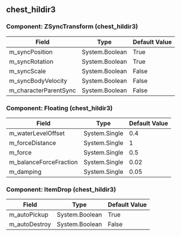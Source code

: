 ## chest_hildir3

### Component: ZSyncTransform (chest_hildir3)

|Field|Type|Default Value|
|---|---|---|
|m_syncPosition|System.Boolean|True|
|m_syncRotation|System.Boolean|True|
|m_syncScale|System.Boolean|False|
|m_syncBodyVelocity|System.Boolean|False|
|m_characterParentSync|System.Boolean|False|

### Component: Floating (chest_hildir3)

|Field|Type|Default Value|
|---|---|---|
|m_waterLevelOffset|System.Single|0.4|
|m_forceDistance|System.Single|1|
|m_force|System.Single|0.5|
|m_balanceForceFraction|System.Single|0.02|
|m_damping|System.Single|0.05|

### Component: ItemDrop (chest_hildir3)

|Field|Type|Default Value|
|---|---|---|
|m_autoPickup|System.Boolean|True|
|m_autoDestroy|System.Boolean|False|


